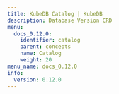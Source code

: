 ```yaml
---
title: KubeDB Catalog | KubeDB
description: Database Version CRD
menu:
  docs_0.12.0:
    identifier: catalog
    parent: concepts
    name: Catalog
    weight: 20
menu_name: docs_0.12.0
info:
  version: 0.12.0
---
```


